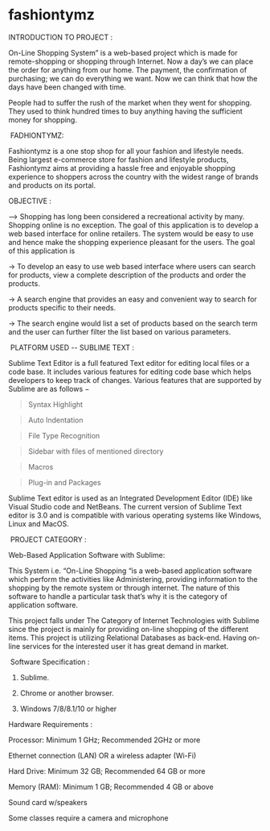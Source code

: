 # fashiontymz


INTRODUCTION TO PROJECT :

On-Line Shopping System” is a web-based project which is made for remote-shopping or shopping through Internet. Now a day’s we can place the order for anything from our home. The payment, the confirmation of purchasing; we can do everything we want. Now we can think that how the days have been changed with time.​

People had to suffer the rush of the market when they went for shopping. They used to think hundred times to buy anything having the sufficient money for shopping. ​

​
FADHIONTYMZ:

Fashiontymz is a one stop shop for all your fashion and lifestyle needs. Being  largest e-commerce store for fashion and lifestyle products, Fashiontymz aims at providing a hassle free and enjoyable shopping experience to shoppers across the country with the widest range of brands and products on its portal.


OBJECTIVE​ :

--> Shopping has long been considered a recreational activity by many. Shopping online is no exception. The goal of this application is to develop a web based interface for online retailers. The system would be easy to use and hence make the shopping experience pleasant for the users. The goal of this application is​

-> To develop an easy to use web based interface where users can search for products, view a complete description of the products and order the products.​

-> A search engine that provides an easy and convenient way to search for products specific to their needs. ​

-> The search engine would list a set of products based on the search term and the user can further filter the list based on various parameters.​

​
PLATFORM USED -- SUBLIME TEXT​ :

Sublime Text Editor is a full featured Text editor for editing local files or a code base. It includes various features for editing code base which helps developers to keep track of changes. Various features that are supported by Sublime are as follows −​

> Syntax Highlight​

> Auto Indentation​

> File Type Recognition​

> Sidebar with files of mentioned directory​

> Macros​

> Plug-in and Packages​

Sublime Text editor is used as an Integrated Development Editor (IDE) like Visual Studio code and NetBeans. The current version of Sublime Text editor is 3.0 and is compatible with various operating systems like Windows, Linux and MacOS.​
​

​
PROJECT CATEGORY​ :

Web-Based Application Software with Sublime:​

This System i.e. “On-Line Shopping “is a web-based application software which perform the activities like Administering, providing information to the shopping by the remote system or through internet. The nature of this software to handle a particular task that’s why it is the category of application software.​

This project falls under The Category of Internet Technologies with Sublime since the project is mainly for providing on-line shopping of the different items. This project is utilizing Relational Databases as back-end. Having on-line services for the interested user it has great demand in market.​


​
​​Software Specification​ :

1. Sublime.​

2. Chrome or another browser.​

3. Windows 7/8/8.1/10 or higher​



Hardware Requirements :

Processor: Minimum 1 GHz; Recommended 2GHz or more ​

Ethernet connection (LAN) OR a wireless adapter (Wi-Fi) ​

Hard Drive: Minimum 32 GB; Recommended 64 GB or more ​

Memory (RAM): Minimum 1 GB; Recommended 4 GB or above ​

Sound card w/speakers ​

Some classes require a camera and microphone ​



